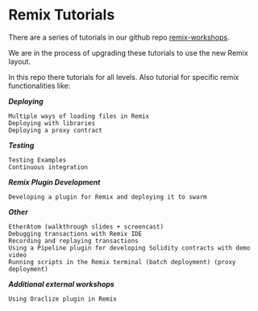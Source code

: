 Remix Tutorials
=======================

There are a series of tutorials in our github repo [remix-workshops](https://github.com/ethereum/remix-workshops).  

We are in the process of upgrading these tutorials to use the new Remix layout.  

In this repo there tutorials for all levels.  Also tutorial for specific remix functionalities like:

***Deploying***

    Multiple ways of loading files in Remix
    Deploying with libraries
    Deploying a proxy contract

***Testing***

    Testing Examples
    Continuous integration

***Remix Plugin Development***

    Developing a plugin for Remix and deploying it to swarm

***Other***

    EtherAtom (walkthrough slides + screencast)
    Debugging transactions with Remix IDE
    Recording and replaying transactions
    Using a Pipeline plugin for developing Solidity contracts with demo video
    Running scripts in the Remix terminal (batch deployment) (proxy deployment)

***Additional external workshops***

    Using Oraclize plugin in Remix

